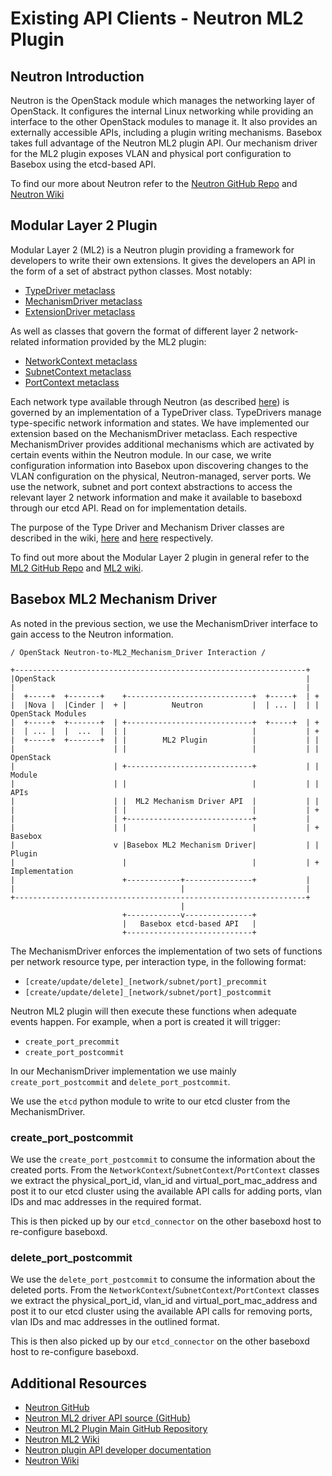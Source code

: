 # Existing API Clients - Neutron ML2 Plugin
## Neutron Introduction
Neutron is the OpenStack module which manages the networking layer of OpenStack. It configures the internal Linux networking while providing an interface to the other OpenStack modules to manage it. It also provides an externally accessible APIs, including a plugin writing mechanisms.
Basebox takes full advantage of the Neutron ML2 plugin API. Our mechanism driver for the ML2 plugin exposes VLAN and physical port configuration to Basebox using the etcd-based API.

To find our more about Neutron refer to the [Neutron GitHub Repo][N_GH] and [Neutron Wiki][N_WIKI]

## Modular Layer 2 Plugin
Modular Layer 2 (ML2) is a Neutron plugin providing a framework for developers to write their own extensions. It gives the developers an API in the form of a set of abstract python classes. Most notably:
* [TypeDriver metaclass][TDM]
* [MechanismDriver metaclass][MDM]
* [ExtensionDriver metaclass][EDM]

As well as classes that govern the format of different layer 2 network-related information provided by the ML2 plugin:
* [NetworkContext metaclass][NCM]
* [SubnetContext metaclass][SCM]
* [PortContext metaclass][PCM]

Each network type available through Neutron (as described [here][OSN_INTRO]) is governed by an implementation of a TypeDriver class. TypeDrivers manage type-specific network information and states.
We have implemented our extension based on the MechanismDriver metaclass.
Each respective MechanismDriver provides additional mechanisms which are activated by certain events within the Neutron module. In our case, we write configuration information into Basebox upon discovering changes to the VLAN configuration on the physical, Neutron-managed, server ports.
We use the network, subnet and port context abstractions to access the relevant layer 2 network information and make it available to baseboxd through our etcd API. Read on for implementation details.

The purpose of the Type Driver and Mechanism Driver classes are described in the wiki, [here][TD_WIKI] and [here][MD_WIKI] respectively.

To find out more about the Modular Layer 2 plugin in general refer to the [ML2 GitHub Repo][N_ML2_GH] and [ML2 wiki][N_ML2_WIKI].

## Basebox ML2 Mechanism Driver
As noted in the previous section, we use the MechanismDriver interface to gain access to the Neutron information.

```text
/ OpenStack Neutron-to-ML2_Mechanism_Driver Interaction /

+-----------------------------------------------------------------+
|OpenStack                                                        |
|                                                                 |
|  +-----+  +-------+    +----------------------------+  +-----+  | +
|  |Nova |  |Cinder |  + |          Neutron           |  | ... |  | | OpenStack Modules
|  +-----+  +-------+  | +----------------------------+  +-----+  | +
|  | ... |  |  ...  |  | |                            |           | +
|  +-----+  +-------+  | |        ML2 Plugin          |           | |
|                      | |                            |           | | OpenStack
|                      | +----------------------------+           | | Module
|                      | |                            |           | | APIs
|                      | |  ML2 Mechanism Driver API  |           | |
|                      | |                            |           | +
|                      | +----------------------------+           |
|                      | |                            |           | + Basebox
|                      v |Basebox ML2 Mechanism Driver|           | | Plugin
|                        |                            |           | + Implementation
|                        +------------+---------------+           |
|                                     |                           |
+-----------------------------------------------------------------+
                                      |
                         +------------v---------------+
                         |   Basebox etcd-based API   |
                         +----------------------------+
```
The MechanismDriver enforces the implementation of two sets of functions per network resource type, per interaction type, in the following format:
* `[create/update/delete]_[network/subnet/port]_precommit`
* `[create/update/delete]_[network/subnet/port]_postcommit`

Neutron ML2 plugin will then execute these functions when adequate events happen. For example, when a port is created it will trigger:
* `create_port_precommit`
* `create_port_postcommit`

In our MechanismDriver implementation we use mainly `create_port_postcommit` and `delete_port_postcommit`.

We use the `etcd` python module to write to our etcd cluster from the MechanismDriver.

### create_port_postcommit
We use the `create_port_postcommit` to consume the information about the created ports. From the `NetworkContext`/`SubnetContext`/`PortContext` classes we extract the physical_port_id, vlan_id and virtual_port_mac_address and post it to our etcd cluster using the available API calls for adding ports, vlan IDs and mac addresses in the required format.

This is then picked up by our `etcd_connector` on the other baseboxd host to re-configure baseboxd.

### delete_port_postcommit
We use the `delete_port_postcommit` to consume the information about the deleted ports. From the `NetworkContext`/`SubnetContext`/`PortContext` classes we extract the physical_port_id, vlan_id and virtual_port_mac_address and post it to our etcd cluster using the available API calls for removing ports, vlan IDs and mac addresses in the outlined format.

This is then also picked up by our `etcd_connector` on the other baseboxd host to re-configure baseboxd.

## Additional Resources
* [Neutron GitHub][N_GH]
* [Neutron ML2 driver API source (GitHub)][DR_API_SRC]
* [Neutron ML2 Plugin Main GitHub Repository][N_ML2_GH]
* [Neutron ML2 Wiki][N_ML2_WIKI]
* [Neutron plugin API developer documentation][N_P_API]
* [Neutron Wiki][N_WIKI]

[N_ML2_WIKI]: https://wiki.openstack.org/wiki/Neutron/ML2 (Neutron ML2 Wiki)
[N_ML2_GH]: https://github.com/openstack/neutron/tree/master/neutron/plugins/ml2 (Neutron ML2 Plugin Main Github Repository)
[DR_API_SRC]: https://github.com/openstack/neutron/blob/master/neutron/plugins/ml2/driver_api.py (Neutron ML2 driver API source)
[N_P_API]: http://docs.openstack.org/developer/neutron/devref/plugin-api.html (Neutron plugin API developer documentation)
[N_GH]: https://github.com/openstack/neutron (Neutron Module GitHub Repository)
[N_WIKI]: https://wiki.openstack.org/wiki/Neutron (Neutron Module GitHub Wiki)
[TD_WIKI]: https://wiki.openstack.org/wiki/Neutron/ML2#Type_Drivers
[MD_WIKI]: https://wiki.openstack.org/wiki/Neutron/ML2#Mechanism_Drivers
[TDM]: https://github.com/openstack/neutron/blob/master/neutron/plugins/ml2/driver_api.py#L39 (TypeDriver metaclass source on GitHub)
[MDM]: https://github.com/openstack/neutron/blob/master/neutron/plugins/ml2/driver_api.py#L549 (MechanismDriver metaclass source on GitHub)
[EDM]: https://github.com/openstack/neutron/blob/master/neutron/plugins/ml2/driver_api.py#L930 (ExtensionDriver metaclass source on GitHub)
[NCM]: https://github.com/openstack/neutron/blob/master/neutron/plugins/ml2/driver_api.py#L160 (NetworkContext metaclass)
[SCM]: https://github.com/openstack/neutron/blob/master/neutron/plugins/ml2/driver_api.py#L198 (SubnetContext metaclass)
[PCM]: https://github.com/openstack/neutron/blob/master/neutron/plugins/ml2/driver_api.py#L231 (PortContext metaclass)
[OSN_INTRO]: http://docs.openstack.org/newton/networking-guide/intro-os-networking.html (OpenStack Documentation on )
